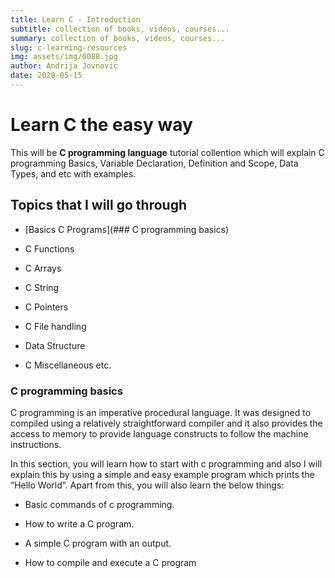 ```yaml
---
title: Learn C - Introduction
subtitle: collection of books, videos, courses...
summary: collection of books, videos, courses...
slug: c-learning-resources
img: assets/img/0088.jpg
author: Andrija Jovnovic
date: 2020-05-15
---
```

# Learn C the easy way

This will be **C programming language** tutorial collention which will explain C programming Basics, Variable Declaration, Definition and Scope, Data Types, and etc with examples.

## Topics that I will go through 

- [Basics C Programs](### C programming basics)

- C Functions

- C Arrays

- C String

- C Pointers

- C File handling

- Data Structure

- C Miscellaneous etc.

### C programming basics

C programming is an imperative procedural language. It was designed to compiled using a relatively straightforward compiler and it also provides the access to memory to provide language constructs to follow the machine instructions.

In this section, you will learn how to start with c programming and also I will explain this by using a simple and easy example program which prints the “Hello World”. Apart from this, you will also learn the below things:

- Basic commands of c programming.

- How to write a C program.

- A simple C program with an output.

- How to compile and execute a C program

